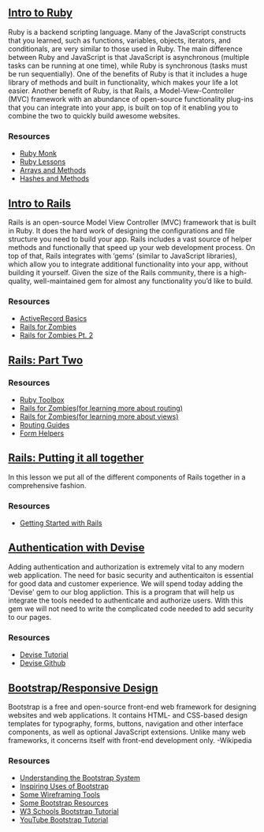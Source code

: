 ## <a href="https://github.com/product-school/ruby-lesson">Intro to Ruby</a>

Ruby is a backend scripting language. Many of the JavaScript constructs that you learned, such as functions, variables, objects, iterators, and conditionals, are very similar to those used in Ruby. The main difference between Ruby and JavaScript is that JavaScript is asynchronous (multiple tasks can be running at one time), while Ruby is synchronous (tasks must be run sequentially). One of the benefits of Ruby is that it includes a huge library of methods and built in functionality, which makes your life a lot easier. Another benefit of Ruby, is that Rails, a Model-View-Controller (MVC) framework with an abundance of open-source functionality plug-ins that you can integrate into your app, is built on top of it enabling you to combine the two to quickly build awesome websites.

### Resources

- <a href="http://rubymonk.com/learning/books/1-ruby-primer">Ruby Monk</a>
- <a href="http://www.ruby-doc.org/core-2.2.0/">Ruby Lessons</a>
- <a href="http://www.ruby-doc.org/core-2.2.0/Array.html">Arrays and Methods</a>
- <a href="http://www.ruby-doc.org/core-2.2.0/Hash.html">Hashes and Methods</a>

## <a href="https://github.com/product-school/rails-lesson">Intro to Rails</a>

Rails is an open-source Model View Controller (MVC) framework that is built in Ruby. It does the hard work of designing the configurations and file structure you need to build your app. Rails includes a vast source of helper methods and functionally that speed up your web development process. On top of that, Rails integrates with ‘gems’ (similar to JavaScript libraries), which allow you to integrate additional functionality into your app, without building it yourself. Given the size of the Rails community, there is a high-quality, well-maintained gem for almost any functionality you’d like to build.

### Resources

- <a href="http://edgeguides.rubyonrails.org/active_record_basics.html">ActiveRecord Basics</a>
- <a href="http://railsforzombies.org/levels/1">Rails for Zombies</a>
- <a href="http://railsforzombies.org/levels/2">Rails for Zombies Pt. 2</a>

## <a href="https://github.com/product-school/rails-pt2-lesson">Rails: Part Two</a>

### Resources

- <a href="https://www.ruby-toolbox.com/">Ruby Toolbox</a>
- <a href="https://www.codeschool.com/courses/rails-for-zombies-redux">Rails for Zombies(for learning more about routing)</a>
- <a href="https://www.codeschool.com/courses/rails-for-zombies-redux">Rails for Zombies(for learning more about views)</a>
- <a href="http://guides.rubyonrails.org/routing.html">Routing Guides</a>
- <a href="http://guides.rubyonrails.org/form_helpers.html">Form Helpers</a>

## <a href="https://github.com/product-school/rails-putting-it-all-together">Rails: Putting it all together</a>

In this lesson we put all of the different components of Rails together in a comprehensive fashion.

### Resources

- <a href="http://guides.rubyonrails.org/getting_started.html">Getting Started with Rails</a>

## <a href="https://github.com/product-school/rails-devise">Authentication with Devise</a>

Adding authentication and authorization is extremely vital to any modern web application. The need for basic security and authenticaiton is essential for good data and customer experience. We will spend today adding the 'Devise' gem to our blog appliction. This is a program that will help us integrate the tools needed to authenticate and authorize users. With this gem we will not need to write the complicated code needed to add security to our pages.

### Resources

- <a href="http://www.korenlc.com/rails-tutorial-authentication-with-devise/">Devise Tutorial</a>
- <a href="https://github.com/plataformatec/devise">Devise Github</a>

## <a href="https://github.com/product-school/bootstrap-lesson">Bootstrap/Responsive Design</a>

Bootstrap is a free and open-source front-end web framework for designing websites and web applications. It contains HTML- and CSS-based design templates for typography, forms, buttons, navigation and other interface components, as well as optional JavaScript extensions. Unlike many web frameworks, it concerns itself with front-end development only. -Wikipedia

### Resources
- <a href="https://scotch.io/tutorials/understanding-the-bootstrap-3-grid-system">Understanding the Bootstrap System</a>
- <a href="http://expo.getbootstrap.com/">Inspiring Uses of Bootstrap</a>
- <a href="http://www.creativebloq.com/wireframes/top-wireframing-tools-11121302">Some Wireframing Tools</a>
- <a href="https://startbootstrap.com/bootstrap-resources/">Some Bootstrap Resources</a>
- <a href="http://www.w3schools.com/bootstrap/">W3 Schools Bootstrap Tutorial</a>
- <a href="https://www.youtube.com/watch?v=gqOEoUR5RHg">YouTube Bootstrap Tutorial</a>
